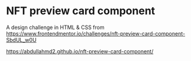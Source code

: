 # NFT preview card component
A design challenge in HTML &amp; CSS from https://www.frontendmentor.io/challenges/nft-preview-card-component-SbdUL_w0U

https://abdullahmd2.github.io/nft-preview-card-component/
